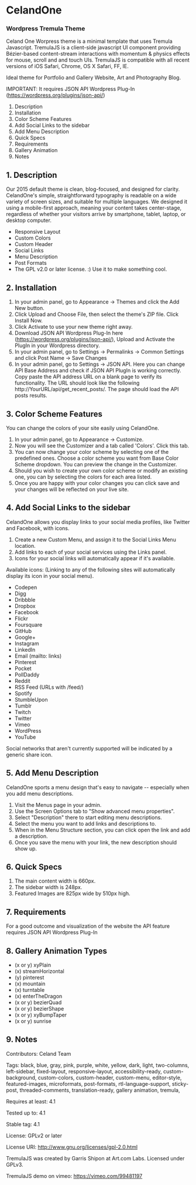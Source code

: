 # CelandOne #
### Wordpress Tremula Theme ###
Celand One Worpress theme is a minimal template that uses Tremula Javascript. 
TremulaJS is a client-side javascript UI component providing Bézier-based content-stream interactions with momentum & physics effects for mouse, scroll and and touch UIs.
TremulaJS is compatible with all recent versions of iOS Safari, Chrome, OS X Safari, FF, IE.

Ideal theme for Portfolio and Gallery Website, Art and Photography Blog.

IMPORTANT: It requires JSON API Wordpress Plug-In (https://wordpress.org/plugins/json-api/)

1. Description
2. Installation
3. Color Scheme Features
4. Add Social Links to the sidebar
5. Add Menu Description
6. Quick Specs
7. Requirements
8. Gallery Animation
9. Notes

## 1. Description ##
Our 2015 default theme is clean, blog-focused, and designed for clarity. CelandOne's simple, straightforward typography is readable on a wide variety of screen sizes, and suitable for multiple languages. We designed it using a mobile-first approach, meaning your content takes center-stage, regardless of whether your visitors arrive by smartphone, tablet, laptop, or desktop computer.

* Responsive Layout
* Custom Colors
* Custom Header
* Social Links
* Menu Description
* Post Formats
* The GPL v2.0 or later license. :) Use it to make something cool.

## 2. Installation ##

1. In your admin panel, go to Appearance -> Themes and click the Add New button.
2. Click Upload and Choose File, then select the theme's ZIP file. Click Install Now.
3. Click Activate to use your new theme right away.
4. Download JSON API Wordpress Plug-In here (https://wordpress.org/plugins/json-api/), Upload and Activate the PlugIn in your Wordpress directory.
5. In your admin panel, go to Settings -> Permalinks -> Common Settings and click Post Name -> Save Changes
6. In your admin panel, go to Settings -> JSON API. Here you can change API Base Address and check if JSON API PlugIn is working correctly. Copy paste the API address URL on a blank page to verify its functionality. The URL should look like the following http://YourURL/api/get_recent_posts/. The page should load the API posts results.


## 3. Color Scheme Features ##

You can change the colors of your site easily using CelandOne.

1. In your admin panel, go to Appearance -> Customize.
4. Now you will see the Customizer and a tab called 'Colors'. Click this tab.
5. You can now change your color scheme by selecting one of the predefined ones. Choose a color scheme you want from Base Color Scheme dropdown. You can preview the change in the Customizer.
6. Should you wish to create your own color scheme or modify an existing one, you can by selecting the colors for each area listed.
7. Once you are happy with your color changes you can click save and your changes will be reflected on your live site.

## 4. Add Social Links to the sidebar ##

CelandOne allows you display links to your social media profiles, like Twitter and Facebook, with icons.

1. Create a new Custom Menu, and assign it to the Social Links Menu location.
2. Add links to each of your social services using the Links panel.
3. Icons for your social links will automatically appear if it's available.

Available icons: (Linking to any of the following sites will automatically display its icon in your social menu).

* Codepen
* Digg
* Dribbble
* Dropbox
* Facebook
* Flickr
* Foursquare
* GitHub
* Google+
* Instagram
* LinkedIn
* Email (mailto: links)
* Pinterest
* Pocket
* PollDaddy
* Reddit
* RSS Feed (URLs with /feed/)
* Spotify
* StumbleUpon
* Tumblr
* Twitch
* Twitter
* Vimeo
* WordPress
* YouTube

Social networks that aren't currently supported will be indicated by a generic share icon.

## 5. Add Menu Description ##

CelandOne sports a menu design that's easy to navigate -- especially when you add menu descriptions.

1. Visit the Menus page in your admin.
2. Use the Screen Options tab to "Show advanced menu properties".
3. Select "Description" there to start editing menu descriptions.
4. Select the menu you want to add links and descriptions to.
5. When in the Menu Structure section, you can click open the link and add a description.
6. Once you save the menu with your link, the new description should show up.

## 6. Quick Specs ##

1. The main content width is 660px.
2. The sidebar width is 248px.
3. Featured Images are 825px wide by 510px high.

## 7. Requirements ##

For a good outcome and visualization of the website the API feature requires JSON API Wordpress Plug-In

## 8. Gallery Animation Types ##

* (x or y) xyPlain
* (x) streamHorizontal
* (y) pinterest
* (x) mountain
* (x) turntable
* (x) enterTheDragon
* (x or y) bezierQuad
* (x or y) bezierShape
* (x or y) xyBumpTaper
* (x or y) sunrise

## 9. Notes ##

Contributors: Celand Team

Tags: black, blue, gray, pink, purple, white, yellow, dark, light, two-columns, left-sidebar, fixed-layout, responsive-layout, accessibility-ready, custom-background, custom-colors, custom-header, custom-menu, editor-style, featured-images, microformats, post-formats, rtl-language-support, sticky-post, threaded-comments, translation-ready, gallery animation, tremula,

Requires at least: 4.1

Tested up to: 4.1

Stable tag: 4.1

License: GPLv2 or later

License URI: http://www.gnu.org/licenses/gpl-2.0.html

TremulaJS was created by Garris Shipon at Art.com Labs.
Licensed under GPLv3.

TremulaJS demo on vimeo: https://vimeo.com/99481197
